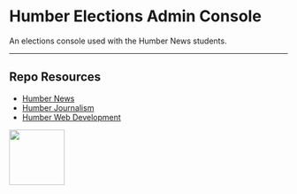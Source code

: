 # Humber Elections Admin Console

An elections console used with the Humber News students. 

---

## Repo Resources

- [Humber News](https://humbernews.ca/)
- [Humber Journalism](https://mediaarts.humber.ca/programs/journalism-diploma.html)
- [Humber Web Development](https://mediaarts.humber.ca/programs/web-development.html)

<a href="https://codeadam.ca">
<img src="https://codeadam.ca/images/code-block.png" width="100">
</a>

